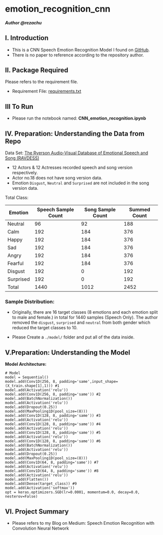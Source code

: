 # emotion_recognition_cnn

#### *Author @rezachu*

## I. Introduction
- This is a CNN Speech Emotion Recognition Model I found on [GitHub](https://github.com/MITESHPUTHRANNEU/Speech-Emotion-Analyzer). 
- There is no paper to reference according to the repository author. 

## II. Package Required

Please refers to the requirement file.
- Requirement File: [requirements.txt](/uploads/13620b71da276aad1d42a6e7608d3ffe/requirements.txt)

## III To Run
- Please run the notebook named: **CNN_emotion_recognition.ipynb**


## IV. Preparation: Understanding the Data from Repo

Data Set: [The Ryerson Audio-Visual Database of Emotional Speech and Song (RAVDESS)](https://zenodo.org/record/1188976#.XN0fwnUzZhE)

- 12 Actors & 12 Actresses recorded speech and song version respectively.
- Actor no.18 does not have song version data.
- Emotion `Disgust`, `Neutral` and `Surprised` are not included in the song version data.

Total Class:

| Emotion | Speech Sample Count | Song Sample Count | Summed Count |
| ---- | ---- | ---- | ---- |
| Neutral | 96 | 92 | 188 |
| Calm | 192 | 184 | 376 |
| Happy | 192 | 184 | 376 |
| Sad | 192 | 184 | 376 |
| Angry | 192 | 184 | 376 |
| Fearful | 192 | 184 | 376 |
| Disgust | 192 | 0 | 192 |
| Surprised | 192 | 0 | 192 |
| Total | 1440 | 1012 | 2452 |

### Sample Distribution:

- Originally, there are 16 target classes (8 emotions and each emotion split to male and female.) in total for 1440 samples (Speech Only). The author removed the `disgust`, `surprised` and `neutral` from both gender which reduced the target classes to 10.

- Please Create a `./model/` folder and put all of the data inside.

## V.Preparation: Understanding the Model

**Model Architecture:**

```
# Model 
model = Sequential()
model.add(Conv1D(256, 8, padding='same',input_shape=(X_train.shape[1],1))) #1
model.add(Activation('relu'))
model.add(Conv1D(256, 8, padding='same')) #2
model.add(BatchNormalization())
model.add(Activation('relu'))
model.add(Dropout(0.25))
model.add(MaxPooling1D(pool_size=(8)))
model.add(Conv1D(128, 8, padding='same')) #3
model.add(Activation('relu')) 
model.add(Conv1D(128, 8, padding='same')) #4
model.add(Activation('relu'))
model.add(Conv1D(128, 8, padding='same')) #5
model.add(Activation('relu'))
model.add(Conv1D(128, 8, padding='same')) #6
model.add(BatchNormalization())
model.add(Activation('relu'))
model.add(Dropout(0.25))
model.add(MaxPooling1D(pool_size=(8)))
model.add(Conv1D(64, 8, padding='same')) #7
model.add(Activation('relu'))
model.add(Conv1D(64, 8, padding='same')) #8
model.add(Activation('relu'))
model.add(Flatten())
model.add(Dense(target_class)) #9
model.add(Activation('softmax'))
opt = keras.optimizers.SGD(lr=0.0001, momentum=0.0, decay=0.0, nesterov=False)
```

## VI. Project Summary
- Please refers to my Blog on Medium: Speech Emotion Recognition with Convolution Neural Network


